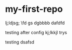# my-first-repo
lj;ldjsg;
\fd
gs
dgbbbb
dafdfd

testing after config
kj;lkkjl trys


testing 
dsafsd